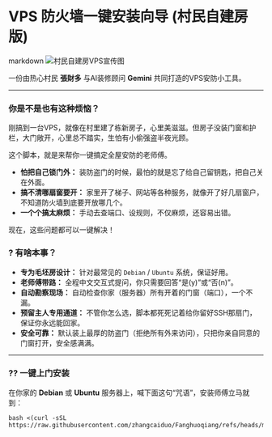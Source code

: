 # VPS 防火墙一键安装向导 (村民自建房版)

markdown ![](./一键安装%20UFW%20护栏及防盗网.png "村民自建房VPS宣传图") 

一份由热心村民 **張財多** 与AI装修顾问 **Gemini** 共同打造的VPS安防小工具。

---

### 你是不是也有这种烦恼？

刚搞到一台VPS，就像在村里建了栋新房子，心里美滋滋。但房子没装门窗和护栏，大门敞开，心里总不踏实，生怕有小偷强盗半夜光顾。

这个脚本，就是来帮你一键搞定全屋安防的老师傅。

- **怕把自己锁门外：** 装防盗门的时候，最怕的就是忘了给自己留钥匙，把自己关在外面。
- **搞不清哪扇窗要开：** 家里开了梯子、网站等各种服务，就像开了好几扇窗户，不知道防火墙到底要开放哪几个。
- **一个个搞太麻烦：** 手动去查端口、设规则，不仅麻烦，还容易出错。

现在，这些问题都可以一键解决！

### ? 有啥本事？

- **专为毛坯房设计：** 针对最常见的 `Debian` / `Ubuntu` 系统，保证好用。
- **老师傅带路：** 全程中文交互式提问，你只需要回答“是(y)”或“否(n)”。
- **自动勘察现场：** 自动检查你家（服务器）所有开着的门窗（端口），一个不漏。
- **预留主人专用通道：** 不管你怎么选，脚本都死死记着给你留好SSH那扇门，保证你永远能回家。
- **安全可靠：** 默认装上最厚的防盗门（拒绝所有外来访问），只把你亲自同意的门窗打开，安全感满满。

---

### ?? 一键上门安装

在你家的 **Debian** 或 **Ubuntu** 服务器上，喊下面这句“咒语”，安装师傅立马就到：

```shell
bash <(curl -sSL https://raw.githubusercontent.com/zhangcaiduo/Fanghuoqiang/refs/heads/main/Fanghuoqiang.sh)
